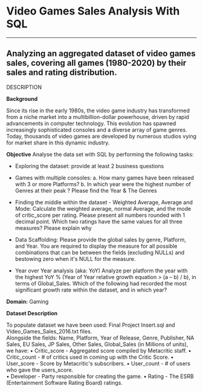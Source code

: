 # Video Games Sales Analysis With SQL
---------------------------------------------------------------------------------------------------------------------------
Analyzing an aggregated dataset of video games sales, covering all games (1980-2020) by their sales and rating distribution. 
---------------------------------------------------------------------------------------------------------------------------

DESCRIPTION

**Background** 

Since its rise in the early 1980s, the video game industry has transformed from a niche market into a multibillion-dollar powerhouse, driven by rapid advancements in computer technology. 
This evolution has spawned increasingly sophisticated consoles and a diverse array of game genres. Today, thousands of video games are developed by numerous studios vying for market share in this dynamic industry.

**Objective**
Analyse the data set with SQL by performing the following tasks:
- Exploring the dataset:
provide at least 2 business questions
   
- Games with multiple consoles:
a. How many games have been released with 3 or more Platforms? 
b. In which year were the highest number of Genres at their peak ? Please find  the Year & The Genres  

- Finding the middle within the dataset - Weighted Average, Average and Mode:
Calculate the weighted average, normal Average, and the mode of critic_score per rating. Please present all numbers rounded with 1 decimal point. 
Which two ratings have the same values for all three measures? Please explain why

- Data Scaffolding:
Please provide the global sales by genre, Platform, and Year. 
You are required to display the measure for all possible combinations that can be between the fields (excluding NULLs) and bestowing zero when it's NULL for the measure. 
   
- Year over Year analysis (aka: YoY)
Analyze per platform the year with the highest YoY % (Year of Year relative growth  equation > (a – b) / b), in terms of Global_Sales. 
Which of the following had recorded the most significant growth rate within the dataset, and in which year?  

**Domain:**  Gaming

**Dataset Description**

To populate dataset we have been used:
Final Project Insert.sql and Video_Games_Sales_2016.txt files.<br>
Alongside the fields: Name, Platform, Year of Release, Genre, Publisher, NA Sales, EU Sales, JP  Sales, Other Sales, Global_Sales (in Millions of units), we have: 
• Critic_score - Aggregated score compiled by Metacritic staff. 
• Critic_count - # of critics used in coming up with the Critic Score. 
• User_score - Score by Metacritic's subscribers. 
• User_count - # of users who gave the users_score.  
• Developer - Party responsible for creating the game. 
• Rating - The ESRB (Entertainment Software Rating Board) ratings. 
